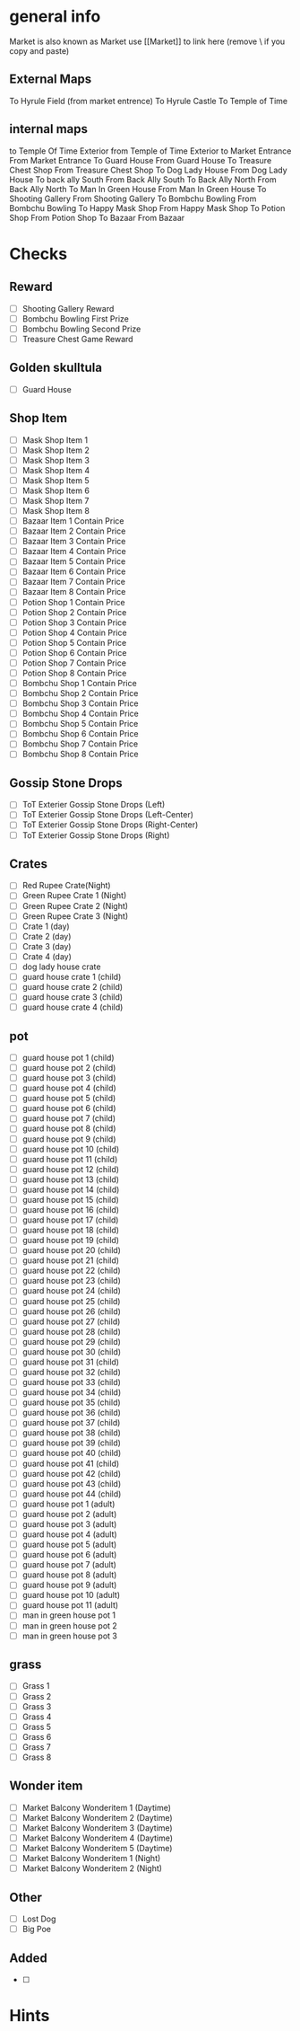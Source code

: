 # general info 
Market is also known as Market use \[\[Market]] to link here (remove \\ if you copy and paste)
## External Maps
To Hyrule Field (from market entrence)
To Hyrule Castle
To Temple of Time
## internal maps
to Temple Of Time Exterior
from Temple of Time Exterior
to Market Entrance
From Market Entrance
To Guard House
From Guard House
To Treasure Chest Shop
From Treasure Chest Shop
To Dog Lady House
From Dog Lady House
To back ally South
From Back Ally South
To Back Ally North
From Back Ally North
To Man In Green House
From Man In Green House
To Shooting Gallery
From Shooting Gallery
To Bombchu Bowling
From Bombchu Bowling
To Happy Mask Shop
From Happy Mask Shop
To Potion Shop
From Potion Shop
To Bazaar
From Bazaar
# Checks
## Reward
- [ ] Shooting Gallery Reward
- [ ] Bombchu Bowling First Prize
- [ ] Bombchu Bowling Second Prize
- [ ] Treasure Chest Game Reward
## Golden skulltula
- [ ] Guard House
## Shop Item
- [ ] Mask Shop Item 1
- [ ] Mask Shop Item 2
- [ ] Mask Shop Item 3
- [ ] Mask Shop Item 4
- [ ] Mask Shop Item 5
- [ ] Mask Shop Item 6
- [ ] Mask Shop Item 7
- [ ] Mask Shop Item 8
- [ ] Bazaar Item 1 Contain   Price
- [ ] Bazaar Item 2 Contain   Price
- [ ] Bazaar Item 3 Contain   Price
- [ ] Bazaar Item 4 Contain   Price
- [ ] Bazaar Item 5 Contain   Price
- [ ] Bazaar Item 6 Contain   Price
- [ ] Bazaar Item 7 Contain   Price
- [ ] Bazaar Item 8 Contain   Price
- [ ] Potion Shop 1 Contain   Price
- [ ] Potion Shop 2 Contain   Price
- [ ] Potion Shop 3 Contain   Price
- [ ] Potion Shop 4 Contain   Price
- [ ] Potion Shop 5 Contain   Price
- [ ] Potion Shop 6 Contain   Price
- [ ] Potion Shop 7 Contain   Price
- [ ] Potion Shop 8 Contain   Price
- [ ] Bombchu Shop 1 Contain   Price
- [ ] Bombchu Shop 2 Contain   Price
- [ ] Bombchu Shop 3 Contain   Price
- [ ] Bombchu Shop 4 Contain   Price
- [ ] Bombchu Shop 5 Contain   Price
- [ ] Bombchu Shop 6 Contain   Price
- [ ] Bombchu Shop 7 Contain   Price
- [ ] Bombchu Shop 8 Contain   Price
## Gossip Stone Drops
- [ ] ToT Exterier Gossip Stone Drops (Left)
- [ ] ToT Exterier Gossip Stone Drops (Left-Center)
- [ ] ToT Exterier Gossip Stone Drops (Right-Center)
- [ ] ToT Exterier Gossip Stone Drops (Right)
## Crates
- [ ] Red Rupee Crate(Night)
- [ ] Green Rupee Crate 1 (Night)
- [ ] Green Rupee Crate 2 (Night)
- [ ] Green Rupee Crate 3 (Night)
- [ ] Crate 1 (day)
- [ ] Crate 2 (day)
- [ ] Crate 3 (day)
- [ ] Crate 4 (day)
- [ ] dog lady house crate
- [ ] guard house crate 1 (child)
- [ ] guard house crate 2 (child)
- [ ] guard house crate 3 (child)
- [ ] guard house crate 4 (child)
## pot
- [ ] guard house pot 1 (child)
- [ ] guard house pot 2 (child)
- [ ] guard house pot 3 (child)
- [ ] guard house pot 4 (child)
- [ ] guard house pot 5 (child)
- [ ] guard house pot 6 (child)
- [ ] guard house pot 7 (child)
- [ ] guard house pot 8 (child)
- [ ] guard house pot 9 (child)
- [ ] guard house pot 10 (child)
- [ ] guard house pot 11 (child)
- [ ] guard house pot 12 (child)
- [ ] guard house pot 13 (child)
- [ ] guard house pot 14 (child)
- [ ] guard house pot 15 (child)
- [ ] guard house pot 16 (child)
- [ ] guard house pot 17 (child)
- [ ] guard house pot 18 (child)
- [ ] guard house pot 19 (child)
- [ ] guard house pot 20 (child)
- [ ] guard house pot 21 (child)
- [ ] guard house pot 22 (child)
- [ ] guard house pot 23 (child)
- [ ] guard house pot 24 (child)
- [ ] guard house pot 25 (child)
- [ ] guard house pot 26 (child)
- [ ] guard house pot 27 (child)
- [ ] guard house pot 28 (child)
- [ ] guard house pot 29 (child)
- [ ] guard house pot 30 (child)
- [ ] guard house pot 31 (child)
- [ ] guard house pot 32 (child)
- [ ] guard house pot 33 (child)
- [ ] guard house pot 34 (child)
- [ ] guard house pot 35 (child)
- [ ] guard house pot 36 (child)
- [ ] guard house pot 37 (child)
- [ ] guard house pot 38 (child)
- [ ] guard house pot 39 (child)
- [ ] guard house pot 40 (child)
- [ ] guard house pot 41 (child)
- [ ] guard house pot 42 (child)
- [ ] guard house pot 43 (child)
- [ ] guard house pot 44 (child)
- [ ] guard house pot 1 (adult)
- [ ] guard house pot 2 (adult)
- [ ] guard house pot 3 (adult)
- [ ] guard house pot 4 (adult)
- [ ] guard house pot 5 (adult)
- [ ] guard house pot 6 (adult)
- [ ] guard house pot 7 (adult)
- [ ] guard house pot 8 (adult)
- [ ] guard house pot 9 (adult)
- [ ] guard house pot 10 (adult)
- [ ] guard house pot 11 (adult)
- [ ] man in green house pot 1 
- [ ] man in green house pot 2 
- [ ] man in green house pot 3 
## grass
- [ ] Grass 1 
- [ ] Grass 2 
- [ ] Grass 3 
- [ ] Grass 4 
- [ ] Grass 5 
- [ ] Grass 6 
- [ ] Grass 7 
- [ ] Grass 8 
## Wonder item
- [ ] Market Balcony Wonderitem 1 (Daytime)
- [ ] Market Balcony Wonderitem 2 (Daytime)
- [ ] Market Balcony Wonderitem 3 (Daytime)
- [ ] Market Balcony Wonderitem 4 (Daytime)
- [ ] Market Balcony Wonderitem 5 (Daytime)
- [ ] Market Balcony Wonderitem 1 (Night)
- [ ] Market Balcony Wonderitem 2 (Night)
## Other
- [ ] Lost Dog
- [ ] Big Poe
## Added
- [ ] 
# Hints